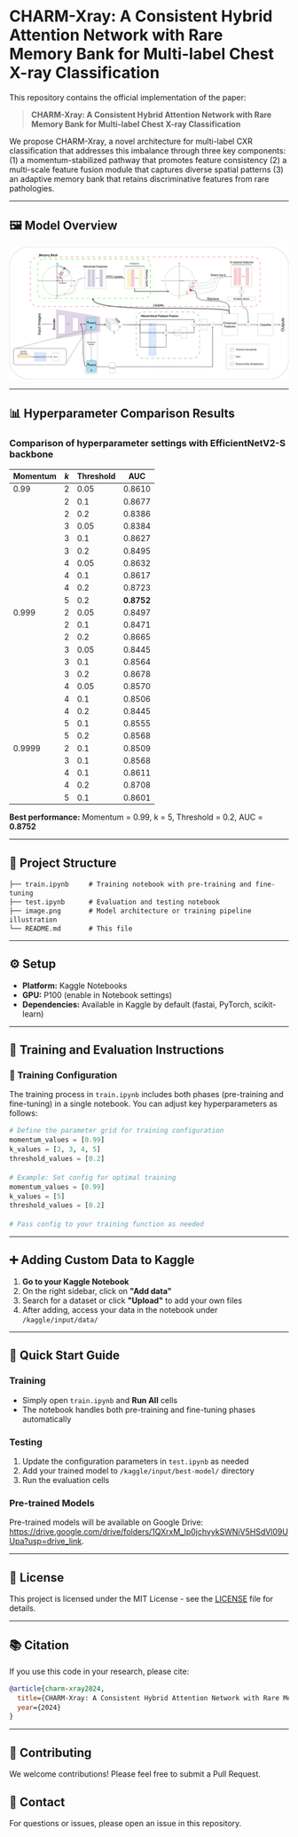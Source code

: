 # CHARM-Xray: A Consistent Hybrid Attention Network with Rare Memory Bank for Multi-label Chest X-ray Classification

This repository contains the official implementation of the paper:
> **CHARM-Xray: A Consistent Hybrid Attention Network with Rare Memory Bank for Multi-label Chest X-ray Classification**

We propose CHARM-Xray, a novel architecture for multi-label CXR classification that addresses this imbalance through three key components: 
(1) a momentum-stabilized pathway that promotes feature consistency 
(2) a multi-scale feature fusion module that captures diverse spatial patterns
(3) an adaptive memory bank that retains discriminative features from rare pathologies.

---

## 🖼️ Model Overview
![CHARM-Xray Overview](images/Overview_CHARMXray.png)

---

## 📊 Hyperparameter Comparison Results

### Comparison of hyperparameter settings with EfficientNetV2-S backbone

| **Momentum** | ***k*** | **Threshold** | **AUC** |
|--------------|---------|---------------|---------|
| 0.99         | 2       | 0.05          | 0.8610  |
|              | 2       | 0.1           | 0.8677  |
|              | 2       | 0.2           | 0.8386  |
|              | 3       | 0.05          | 0.8384  |
|              | 3       | 0.1           | 0.8627  |
|              | 3       | 0.2           | 0.8495  |
|              | 4       | 0.05          | 0.8632  |
|              | 4       | 0.1           | 0.8617  |
|              | 4       | 0.2           | 0.8723  |
|              | 5       | 0.2           | **0.8752** |
| 0.999        | 2       | 0.05          | 0.8497  |
|              | 2       | 0.1           | 0.8471  |
|              | 2       | 0.2           | 0.8665  |
|              | 3       | 0.05          | 0.8445  |
|              | 3       | 0.1           | 0.8564  |
|              | 3       | 0.2           | 0.8678  |
|              | 4       | 0.05          | 0.8570  |
|              | 4       | 0.1           | 0.8506  |
|              | 4       | 0.2           | 0.8445  |
|              | 5       | 0.1           | 0.8555  |
|              | 5       | 0.2           | 0.8568  |
| 0.9999       | 2       | 0.1           | 0.8509  |
|              | 3       | 0.1           | 0.8568  |
|              | 4       | 0.1           | 0.8611  |
|              | 4       | 0.2           | 0.8708  |
|              | 5       | 0.1           | 0.8601  |

**Best performance:** Momentum = 0.99, k = 5, Threshold = 0.2, AUC = **0.8752**

---

## 📁 Project Structure
```
├── train.ipynb     # Training notebook with pre-training and fine-tuning
├── test.ipynb      # Evaluation and testing notebook
├── image.png       # Model architecture or training pipeline illustration
└── README.md       # This file
```

---

## ⚙️ Setup

- **Platform:** Kaggle Notebooks
- **GPU:** P100 (enable in Notebook settings)
- **Dependencies:** Available in Kaggle by default (fastai, PyTorch, scikit-learn)

---

## 🚀 Training and Evaluation Instructions

### 🎯 Training Configuration
The training process in `train.ipynb` includes both phases (pre-training and fine-tuning) in a single notebook. You can adjust key hyperparameters as follows:

```python
# Define the parameter grid for training configuration
momentum_values = [0.99]
k_values = [2, 3, 4, 5]
threshold_values = [0.2]

# Example: Set config for optimal training
momentum_values = [0.99]
k_values = [5]
threshold_values = [0.2]

# Pass config to your training function as needed
```

---

## ➕ Adding Custom Data to Kaggle

1. **Go to your Kaggle Notebook**
2. On the right sidebar, click on **"Add data"**
3. Search for a dataset or click **"Upload"** to add your own files
4. After adding, access your data in the notebook under `/kaggle/input/data/`

---

## 🔧 Quick Start Guide

### Training
- Simply open `train.ipynb` and **Run All** cells
- The notebook handles both pre-training and fine-tuning phases automatically

### Testing
1. Update the configuration parameters in `test.ipynb` as needed
2. Add your trained model to `/kaggle/input/best-model/` directory
3. Run the evaluation cells

### Pre-trained Models
Pre-trained models will be available on Google Drive: https://drive.google.com/drive/folders/1QXrxM_Ip0jchvykSWNiV5HSdVl09UUpa?usp=drive_link.

---

## 📄 License

This project is licensed under the MIT License - see the [LICENSE](LICENSE) file for details.

---

## 📚 Citation

If you use this code in your research, please cite:

```bibtex
@article{charm-xray2024,
  title={CHARM-Xray: A Consistent Hybrid Attention Network with Rare Memory Bank for Multi-label Chest X-ray Classification},
  year={2024}
}
```

---

## 🤝 Contributing

We welcome contributions! Please feel free to submit a Pull Request.

## 📧 Contact

For questions or issues, please open an issue in this repository.
